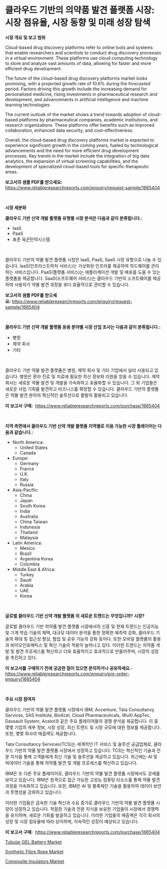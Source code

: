 <p><h1>클라우드 기반의 의약품 발견 플랫폼 시장: 시장 점유율, 시장 동향 및 미래 성장 탐색</h1></p><p><strong>시장 개요 및 보고 범위</strong></p>
<p><p>Cloud-based drug discovery platforms refer to online tools and systems that enable researchers and scientists to conduct drug discovery processes in a virtual environment. These platforms use cloud computing technology to store and analyze vast amounts of data, allowing for faster and more efficient drug development.</p><p>The future of the cloud-based drug discovery platforms market looks promising, with a projected growth rate of 10.6% during the forecasted period. Factors driving this growth include the increasing demand for personalized medicine, rising investments in pharmaceutical research and development, and advancements in artificial intelligence and machine learning technologies.</p><p>The current outlook of the market shows a trend towards adoption of cloud-based platforms by pharmaceutical companies, academic institutions, and research organizations. These platforms offer benefits such as improved collaboration, enhanced data security, and cost-effectiveness.</p><p>Overall, the cloud-based drug discovery platforms market is expected to experience significant growth in the coming years, fueled by technological advancements and the need for more efficient drug development processes. Key trends in the market include the integration of big data analytics, the expansion of virtual screening capabilities, and the development of specialized cloud-based tools for specific therapeutic areas.</p></p>
<p><strong>보고서의 샘플 PDF를 받으세요:</strong> <a href="https://www.reliableresearchreports.com/enquiry/request-sample/1665404">https://www.reliableresearchreports.com/enquiry/request-sample/1665404</a></p>
<p>&nbsp;</p>
<p><strong>시장 세분화</strong></p>
<p><strong>클라우드 기반 신약 개발 플랫폼 유형별 시장 분석은 다음과 같이 분류됩니다.:</strong></p>
<p><ul><li>IaaS</li><li>PaaS</li><li>표준 육군탄약시스템</li></ul></p>
<p>&nbsp;</p>
<p><p>클라우드 기반의 약물 발견 플랫폼 시장은 IaaS, PaaS, SaaS 시장 유형으로 나눌 수 있습니다. IaaS(인프라스트럭처 서비스)는 가상화된 인프라를 제공하여 하드웨어를 관리하는 서비스입니다. PaaS(플랫폼 서비스)는 애플리케이션 개발 및 배포를 도울 수 있는 플랫폼을 제공합니다. SaaS(소프트웨어 서비스)는 클라우드 기반의 소프트웨어를 제공하여 사용자가 약물 발견 과정을 보다 효율적으로 관리할 수 있습니다.</p></p>
<p><strong>보고서의 샘플 PDF를 받으세요:</strong>&nbsp;<a href="https://www.reliableresearchreports.com/enquiry/request-sample/1665404">https://www.reliableresearchreports.com/enquiry/request-sample/1665404</a></p>
<p>&nbsp;</p>
<p><strong> 클라우드 기반 신약 개발 플랫폼 응용 분야별 시장 산업 조사는 다음과 같이 분류됩니다.:</strong></p>
<p><ul><li>병원</li><li>제약 회사</li><li>기타</li></ul></p>
<p>&nbsp;</p>
<p><p>클라우드 기반 약물 발견 플랫폼은 병원, 제약 회사 및 기타 기업에서 널리 사용되고 있습니다. 병원은 환자 진료 및 치료에 필요한 최신 정보와 지원을 얻을 수 있습니다. 제약 회사는 새로운 약물 발견 및 개발을 가속화하고 효율화할 수 있습니다. 그 외 기업들은 새로운 사업 기회를 발견하고 비즈니스를 확장할 수 있습니다. 클라우드 기반의 플랫폼은 약물 발견 분야의 혁신적인 솔루션으로 활발히 활용되고 있습니다.</p></p>
<p><strong>이 보고서 구매:</strong>&nbsp; <a href="https://www.reliableresearchreports.com/purchase/1665404">https://www.reliableresearchreports.com/purchase/1665404</a></p>
<p>&nbsp;</p>
<p><strong>지역 측면에서 클라우드 기반 신약 개발 플랫폼 지역별로 이용 가능한 시장 플레이어는 다음과 같습니다.:</strong></p>
<p><ul>
    <li>
        North America:
        <ul>
            <li>United States</li>
            <li>Canada</li>
        </ul>
    </li>
    <li>
        Europe:
        <ul>
            <li>Germany</li>
            <li>France</li>
            <li>U.K.</li>
            <li>Italy</li>
            <li>Russia</li>
        </ul>
    </li>
    <li>
        Asia-Pacific:
        <ul>
            <li>China</li>
            <li>Japan</li>
            <li>South Korea</li>
            <li>India</li>
            <li>Australia</li>
            <li>China Taiwan</li>
            <li>Indonesia</li>
            <li>Thailand</li>
            <li>Malaysia</li>
        </ul>
    </li>
    <li>
        Latin America:
        <ul>
            <li>Mexico</li>
            <li>Brazil</li>
            <li>Argentina Korea</li>
            <li>Colombia</li>
        </ul>
    </li>
    <li>
        Middle East & Africa:
        <ul>
            <li>Turkey</li>
            <li>Saudi</li>
            <li>Arabia</li>
            <li>UAE</li>
            <li>Korea</li>
        </ul>
    </li>
    </ul></p>
<p>&nbsp;</p>
<p><strong>글로벌 클라우드 기반 신약 개발 플랫폼 의 새로운 트렌드는 무엇입니까? 시장?</strong></p>
<p><p>글로벌 클라우드 기반 의약품 발견 플랫폼 시장에서의 신흥 및 현재 트렌드는 인공지능 및 기계 학습 기술의 채택, 대규모 데이터 분석을 통한 정확한 예측력 강화, 클라우드 기술의 확대 및 접근성 향상, 협업 및 공유 기능의 강화 등이다. 또한 모바일 플랫폼의 활용과 바이오인포매틱스 및 혁신 기술의 적용이 늘어나고 있다. 이러한 트렌드는 의약품 개발 및 발견 프로세스를 혁신하고 더욱 효율적이고 효과적으로 만들어주며, 시장의 성장을 촉진하고 있다.</p></p>
<p><strong>이 보고서를 구매하기 전에 궁금한 점이 있으면 문의하거나 공유하세요.</strong>- <a href="https://www.reliableresearchreports.com/enquiry/pre-order-enquiry/1665404">https://www.reliableresearchreports.com/enquiry/pre-order-enquiry/1665404</a></p>
<p>&nbsp;</p>
<p><strong>주요 시장 참여자</strong></p>
<p><p>클라우드 기반의 약물 발견 플랫폼 시장에서 IBM, Accenture, Tata Consultancy Services, SAS Institute, BioXcel, Cloud Pharmaceuticals, WuXi AppTec, Dassault System, Acelot과 같은 주요 플레이어들의 경쟁 분석을 제공합니다. 이 중 몇몇 기업의 세부 정보, 시장 성장, 최신 트렌드 및 시장 규모에 대한 정보를 제공합니다. 또한, 몇몇 회사의 매출액도 제공합니다.</p><p>Tata Consultancy Services(TCS)는 세계적인 IT 서비스 및 솔루션 공급업체로, 클라우드 기반의 약물 발견 플랫폼 시장에서 성장하고 있습니다. TCS는 혁신적인 기술과 전문 지식을 통해 고객들에게 최신 기술 및 솔루션을 제공하고 있습니다. 최근에는 AI 및 빅데이터 기술을 통해 의약품 발견 및 개발 프로세스를 혁신하고 있습니다.</p><p>IBM은 또 다른 주요 플레이어로, 클라우드 기반의 약물 발견 플랫폼 시장에서도 강세를 보이고 있습니다. IBM은 원격으로 접근 가능한 고성능 컴퓨팅 리소스를 통해 약물 발견 과정을 가속화하고 있습니다. 또한, IBM은 AI 및 블록체인 기술을 활용하여 데이터 보안과 투명성을 강화하고 있습니다.</p><p>이러한 기업들은 급속한 기술 혁신과 수요 증가로 클라우드 기반의 약물 발견 플랫폼 시장이 성장하고 있습니다. 적절한 기술과 전문 지식을 보유한 기업들이 시장에서 경쟁력을 유지하며, 새로운 기회를 발굴하고 있습니다. 이러한 기업들의 매출액은 각각 회사의 성장 및 시장 점유율에 따라 상이하며, 지속적인 성장이 예상되고 있습니다.</p></p>
<p><strong>이 보고서 구매:</strong>&nbsp;&nbsp;<a href="https://www.reliableresearchreports.com/purchase/1665404">https://www.reliableresearchreports.com/purchase/1665404</a></p>
<p><p><a href="https://github.com/nancykennedykellievqfqt2/Market-Research-Report-List-1/blob/main/tubular-gel-battery-market.md">Tubular GEL Battery Market</a></p><p><a href="https://iodized-pantydraco-05c.notion.site/Synthetic-Fibre-Rope-Market-Size-Market-Trends-and-Growth-Outlook-forecasted-for-period-from-2024--913c17921524481cbb925f9886b9dae9">Synthetic Fibre Rope Market</a></p><p><a href="https://github.com/seekum/Market-Research-Report-List-2/blob/main/composite-insulators-market.md">Composite Insulators Market</a></p></p>
